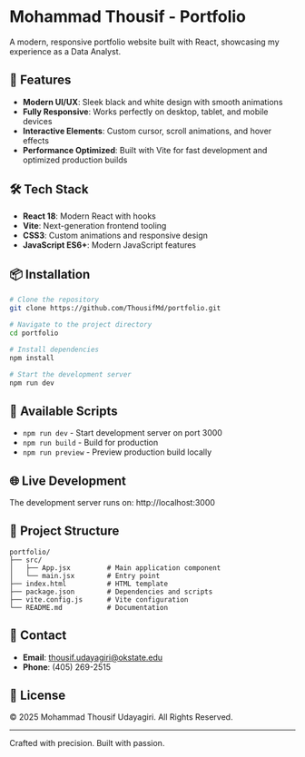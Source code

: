 # Mohammad Thousif - Portfolio

A modern, responsive portfolio website built with React, showcasing my experience as a Data Analyst.

## 🚀 Features

- **Modern UI/UX**: Sleek black and white design with smooth animations
- **Fully Responsive**: Works perfectly on desktop, tablet, and mobile devices
- **Interactive Elements**: Custom cursor, scroll animations, and hover effects
- **Performance Optimized**: Built with Vite for fast development and optimized production builds

## 🛠️ Tech Stack

- **React 18**: Modern React with hooks
- **Vite**: Next-generation frontend tooling
- **CSS3**: Custom animations and responsive design
- **JavaScript ES6+**: Modern JavaScript features

## 📦 Installation

```bash
# Clone the repository
git clone https://github.com/ThousifMd/portfolio.git

# Navigate to the project directory
cd portfolio

# Install dependencies
npm install

# Start the development server
npm run dev
```

## 🔧 Available Scripts

- `npm run dev` - Start development server on port 3000
- `npm run build` - Build for production
- `npm run preview` - Preview production build locally

## 🌐 Live Development

The development server runs on: http://localhost:3000

## 📝 Project Structure

```
portfolio/
├── src/
│   ├── App.jsx         # Main application component
│   └── main.jsx        # Entry point
├── index.html          # HTML template
├── package.json        # Dependencies and scripts
├── vite.config.js      # Vite configuration
└── README.md           # Documentation
```

## 📧 Contact

- **Email**: thousif.udayagiri@okstate.edu
- **Phone**: (405) 269-2515

## 📄 License

© 2025 Mohammad Thousif Udayagiri. All Rights Reserved.

---

Crafted with precision. Built with passion.

